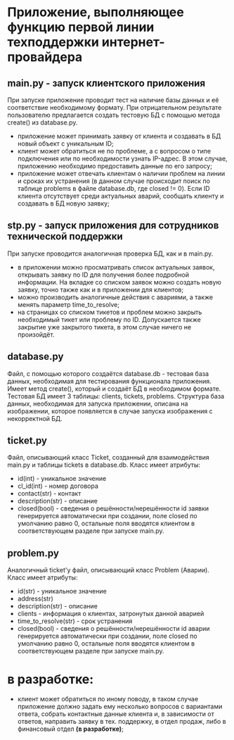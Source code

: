 # Приложение, выполняющее функцию первой линии техподдержки интернет-провайдера


## main.py - запуск клиентского приложения
  При запуске приложение проводит тест на наличие базы данных и её соответствие необходимому формату. При отрицательном результате пользователю предлагается создать тестовую БД с помощью метода create() из database.py.
- приложение может принимать заявку от клиента и создавать в БД новый объект с уникальным ID;
- клиент может обратиться не по проблеме, а с вопросом о типе подключения или по необходимости узнать IP-адрес. В этом случае, приложению необходимо предоставить данные по его запросу;
- приложение может отвечать клиентам о наличии проблем на линии и сроках их устранения (в данном случае происходит поиск по таблице problems в файле database.db, где closed != 0). Если ID клиента отсутствует среди актуальных аварий, сообщать клиенту и создавать в БД новую заявку;

## stp.py - запуск приложения для сотрудников технической поддержки
  При запуске проводится аналогичная проверка БД, как и в main.py.
- в приложении можно просматривать список актуальных заявок, открывать заявку по ID для получения более подробной информации. На вкладке со списком заявок можно создать новую заявку, точно также как и в приложении для клиентов;
- можно производить аналогичные действия с авариями, а также менять параметр time_to_resolve;
- на страницах со списком тикетов и проблем можно закрыть необходимый тикет или проблему по ID. Допускается также закрытие уже закрытого тикета, в этом случае ничего не произойдёт.

## database.py
Файл, с помощью которого создаётся database.db - тестовая база данных, необходимая для тестирования функционала приложения.
Имеет метод create(), который и создаёт БД в необходимом формате.
Тестовая БД имеет 3 таблицы: clients, tickets, problems.
Структура база данных, необходимая для запуска приложении, описана на изображении, которое появляется в случае запуска изображения с некорректной БД.


## ticket.py
Файл, описывающий класс Ticket, созданный для взаимодействия main.py и таблицы tickets в database.db. 
Класс имеет атрибуты: 
- id(int) - уникальное значение
- cl_id(int) - номер договора
-  contact(str) - контакт
-  description(str) - описание
-  closed(bool) - сведения о решённости/нерешённости
id заявки генерируется автоматически при создании, поле closed по умолчанию равно 0, остальные поля вводятся клиентом в соответствующем разделе при запуске main.py.

## problem.py
Аналогичный ticket'у файл, описывающий класс Problem (Аварии).
Класс имеет атрибуты: 
- id(str) - уникальное значение
- address(str)
-  description(str) - описание
-  clients - информация о клиентах, затронутых данной аварией
-  time_to_resolve(str) - срок устранения
-  closed(bool) - сведения о решённости/нерешённости
id аварии генерируется автоматически при создании, поле closed по умолчанию равно 0, остальные поля вводятся клиентом в соответствующем разделе при запуске main.py.


# в разработке:
- клиент может обратиться по иному поводу, в таком случае приложение должно задать ему несколько вопросов с вариантами ответа, собрать контактные данные клиента и, в зависимости от ответов, направить заявку в тех. поддержку, в отдел продаж, либо в финансовый отдел **(в разработке)**;
